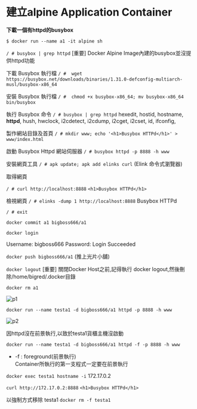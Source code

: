 # **建立alpine Application Container**

**下載一個有httpd的busybox**

`$ docker run --name a1 -it alpine sh`

`/ # busybox | grep httpd`
[重要] Docker Alpine Image內建的busybox並沒提供httpd功能

下載 Busybox 執行檔
`/ #  wget https://busybox.net/downloads/binaries/1.31.0-defconfig-multiarch-musl/busybox-x86_64`

安裝 Busybox 執行檔
`/ #  chmod +x busybox-x86_64; mv busybox-x86_64 bin/busybox`

執行 Busybox 命令
`/ # busybox | grep httpd`
	hexedit, hostid, hostname, **httpd**, hush, hwclock, i2cdetect, i2cdump, i2cget, i2cset, id, ifconfig,

製作網站目錄及首頁
`/ # mkdir www; echo '<h1>Busybox HTTPd</h1>' > www/index.html`

啟動 Busybox Httpd 網站伺服器
`/ # busybox httpd -p 8888 -h www`

安裝網頁工具
`/ # apk update; apk add elinks curl` (Elink 命令式瀏覽器)

取得網頁

`/ # curl http://localhost:8888`
`<h1>Busybox HTTPd</h1>`


檢視網頁
`/ # elinks -dump 1 http://localhost:8888` 
Busybox HTTPd

`/ # exit`

`docker commit a1 bigboss666/a1`

`docker login`

Username: bigboss666
Password: 
Login Succeeded

`docker push bigboss666/a1`  (推上光片小舖)

`docker logout`
[重要] 關閉Docker Host之前,記得執行 docker logout,然後刪除/home/bigred/.docker目錄


`docker rm a1` 

![p1](https://i.imgur.com/c7aYJGY.png)

`docker run --name testa1 -d bigboss666/a1 httpd -p 8888 -h www`

![p2](https://i.imgur.com/0qpvFOO.png)

因httpd沒在前景執行,以致於testa1貨櫃主機沒啟動

`docker run --name testa1 -d bigboss666/a1 httpd -f -p 8888 -h www`
* -f : foreground(前景執行)  
Container所執行的第一支程式一定要在前景執行

`docker exec testa1 hostname -i`
172.17.0.2

`curl http://172.17.0.2:8888`
`<h1>Busybox HTTPd</h1>`

以強制方式移除 testa1
`docker rm -f testa1`
